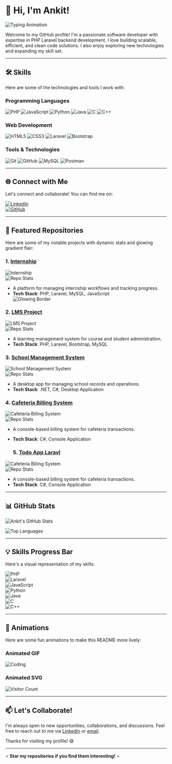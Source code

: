 # 👋 Hi, I'm Ankit!  
![Typing Animation](https://readme-typing-svg.herokuapp.com?font=Fira+Code&size=24&duration=3000&color=00FF00&background=000000¢er=true&vCenter=true&width=800&height=50&lines=Software+Developer+%7C+PHP+Laravel+Backend+Specialist)

Welcome to my GitHub profile! I'm a passionate software developer with expertise in PHP Laravel backend development. I love building scalable, efficient, and clean code solutions. I also enjoy exploring new technologies and expanding my skill set.  

---

## 🛠️ **Skills**  
Here are some of the technologies and tools I work with:  

### **Programming Languages**  
![PHP](https://img.shields.io/badge/PHP-777BB4?style=for-the-badge&logo=php&logoColor=white)
![JavaScript](https://img.shields.io/badge/JavaScript-F7DF1E?style=for-the-badge&logo=javascript&logoColor=black)
![Python](https://img.shields.io/badge/Python-3776AB?style=for-the-badge&logo=python&logoColor=white)
![Java](https://img.shields.io/badge/Java-ED8B00?style=for-the-badge&logo=openjdk&logoColor=white)
![C](https://img.shields.io/badge/C-00599C?style=for-the-badge&logo=c&logoColor=white)
![C++](https://img.shields.io/badge/C++-00599C?style=for-the-badge&logo=c%2B%2B&logoColor=white)  

### **Web Development**  
![HTML5](https://img.shields.io/badge/HTML5-E34F26?style=for-the-badge&logo=html5&logoColor=white)
![CSS3](https://img.shields.io/badge/CSS3-1572B6?style=for-the-badge&logo=css3&logoColor=white)
![Laravel](https://img.shields.io/badge/Laravel-FF2D20?style=for-the-badge&logo=laravel&logoColor=white)
![Bootstrap](https://img.shields.io/badge/Bootstrap-7952B3?style=for-the-badge&logo=bootstrap&logoColor=white)  

### **Tools & Technologies**  
![Git](https://img.shields.io/badge/Git-F05032?style=for-the-badge&logo=git&logoColor=white)
![GitHub](https://img.shields.io/badge/GitHub-181717?style=for-the-badge&logo=github&logoColor=white)
![MySQL](https://img.shields.io/badge/MySQL-4479A1?style=for-the-badge&logo=mysql&logoColor=white)
![Postman](https://img.shields.io/badge/Postman-FF6C37?style=for-the-badge&logo=postman&logoColor=white)  

---

## 🌐 **Connect with Me**  
Let's connect and collaborate! You can find me on:  

[![LinkedIn](https://img.shields.io/badge/LinkedIn-0077B5?style=for-the-badge&logo=linkedin&logoColor=white)](https://www.linkedin.com/in/ankit-belal-398968183)  
[![GitHub](https://img.shields.io/badge/GitHub-181717?style=for-the-badge&logo=github&logoColor=white)](https://github.com/ankitbelal)  

---

## 🚀 **Featured Repositories**  
Here are some of my notable projects with dynamic stats and glowing gradient flair:  

### 1. **[Internship](https://github.com/ankitbelal/internship)**  
![Internship](https://img.shields.io/badge/Internship-FF00FF?style=for-the-badge&logo=github&colorA=FF00FF&colorB=00FF00&labelColor=FFFFFF)  
![Repo Stats](https://github-readme-stats.vercel.app/api/pin/?username=ankitbelal&repo=internship&theme=radical&border_color=FF00FF)  
- A platform for managing internship workflows and tracking progress.  
- **Tech Stack**: PHP, Laravel, MySQL, JavaScript  
![Glowing Border](https://via.placeholder.com/400x150.png?text=Glowing+Magenta-Red-Blue-Green+Border)  

### 2. **[LMS Project](https://github.com/ankitbelal/LMS-project3)**  
![LMS Project](https://img.shields.io/badge/LMS%20Project-FF4040?style=for-the-badge&logo=github&colorA=FF4040&colorB=4040FF&labelColor=FFFFFF)  
![Repo Stats](https://github-readme-stats.vercel.app/api/pin/?username=ankitbelal&repo=LMS-project3&theme=radical&border_color=FF4040)  
- A learning management system for course and student administration.  
- **Tech Stack**: PHP, Laravel, Bootstrap, MySQL  


### 3. **[School Management System](https://github.com/ankitbelal/Project-II-dotnet-desktop-app-school-mgmt-sys)**  
![School Management System](https://img.shields.io/badge/School%20Management%20System-4040FF?style=for-the-badge&logo=github&colorA=4040FF&colorB=00FF00&labelColor=FFFFFF)  
![Repo Stats](https://github-readme-stats.vercel.app/api/pin/?username=ankitbelal&repo=Project-II-dotnet-desktop-app-school-mgmt-sys&theme=radical&border_color=4040FF)  
- A desktop app for managing school records and operations.  
- **Tech Stack**: .NET, C#, Desktop Application  


### 4. **[Cafeteria Billing System](https://github.com/ankitbelal/project-I-Desktop-Console-App-Cafeteria-Billing-management-system)**  
![Cafeteria Billing System](https://img.shields.io/badge/Cafeteria%20Billing%20System-00FF00?style=for-the-badge&logo=github&colorA=00FF00&colorB=FF00FF&labelColor=FFFFFF)  
![Repo Stats](https://github-readme-stats.vercel.app/api/pin/?username=ankitbelal&repo=project-I-Desktop-Console-App-Cafeteria-Billing-management-system&theme=radical&border_color=00FF00)  
- A console-based billing system for cafeteria transactions.  
- **Tech Stack**: C#, Console Application



  ### 5. **[Todo App Laravl](https://github.com/ankitbelal/todoApp.git)**  
![Cafeteria Billing System](https://img.shields.io/badge/Todo%20App%20Laravek-00FF00?style=for-the-badge&logo=github&colorA=00FF00&colorB=FF00FF&labelColor=FFFFFF)  
![Repo Stats](https://github-readme-stats.vercel.app/api/pin/?username=ankitbelal&repo=project-I-Desktop-Console-App-Cafeteria-Billing-management-system&theme=radical&border_color=00FF00)  
- A console-based billing system for cafeteria transactions.  
- **Tech Stack**: C#, Console Application


---

## 📊 **GitHub Stats**  
![Ankit's GitHub Stats](https://github-readme-stats.vercel.app/api?username=ankitbelal&show_icons=true&theme=radical)  

![Top Languages](https://github-readme-stats.vercel.app/api/top-langs/?username=ankitbelal&layout=compact&theme=radical)  

---

## 💡 **Skills Progress Bar**  
Here's a visual representation of my skills:  

![PHP](https://img.shields.io/badge/PHP-80%25-777BB4?style=flat-square)  
![Laravel](https://img.shields.io/badge/Laravel-85%25-FF2D20?style=flat-square)  
![JavaScript](https://img.shields.io/badge/JavaScript-75%25-F7DF1E?style=flat-square)  
![Python](https://img.shields.io/badge/Python-60%25-3776AB?style=flat-square)  
![Java](https://img.shields.io/badge/Java-70%25-ED8B00?style=flat-square)  
![C](https://img.shields.io/badge/C-65%25-00599C?style=flat-square)  
![C++](https://img.shields.io/badge/C%2B%2B-70%25-00599C?style=flat-square)  

---

## 🎨 **Animations**  
Here are some fun animations to make this README more lively:  

### Animated GIF  
![Coding](https://media.giphy.com/media/qgQUggAC3Pfv687qPC/giphy.gif)  

### Animated SVG  
![Visitor Count](https://komarev.com/ghpvc/?username=ankitbelal&label=Profile%20Views&color=blue&style=flat-square)  

---

## 📫 **Let's Collaborate!**  
I'm always open to new opportunities, collaborations, and discussions. Feel free to reach out to me via [LinkedIn](https://www.linkedin.com/in/ankit-belal-398968183) or [email](mailto:your-email@example.com).  

Thanks for visiting my profile! 😄  

---

⭐️ **Star my repositories if you find them interesting!** ⭐️
